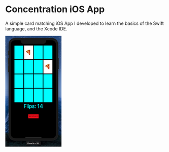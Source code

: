 # Concentration iOS App
A simple card matching iOS App I developed to learn the basics of the Swift language, and the Xcode IDE.

![alt text](./card-matching-app.png)

